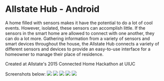 # Allstate Hub - Android

A home filled with sensors makes it have the potential to do a lot of cool events. However, isolated, these sensors can accomplish little. If the sensors in the smart home are allowed to connect with one another, they can do a lot more. Gathering information from a variety of sensors and smart devices throughout the house, the Allstate Hub connects a variety of different sensors and devices to provide an easy-to-use interface for a homeowner to manage their place of residence.

Created at Allstate's 2015 Connected Home Hackathon at UIUC

Screenshots below:
![](Screenshot1.png) 
![](Screenshot2.png)
![](Screenshot3.png)
![](Screenshot4.png)
![](Screenshot5.png)
